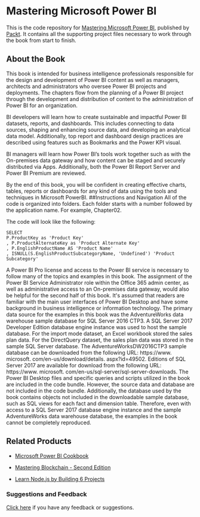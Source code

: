 # Mastering Microsoft Power BI
This is the code repository for [Mastering Microsoft Power BI](https://www.packtpub.com/big-data-and-business-intelligence/mastering-microsoft-power-bi?utm_source=github&utm_medium=repository&utm_campaign=9781788297233), published by [Packt](https://www.packtpub.com/?utm_source=github). It contains all the supporting project files necessary to work through the book from start to finish.
## About the Book
This book is intended for business intelligence professionals responsible for the design and development of Power BI content as well as managers, architects and administrators who oversee Power BI projects and deployments. The chapters flow from the planning of a Power BI project through the development and distribution of content to the administration of Power BI for an organization.

BI developers will learn how to create sustainable and impactful Power BI datasets, reports, and dashboards. This includes connecting to data sources, shaping and enhancing source data, and developing an analytical data model. Additionally, top report and dashboard design practices are described using features such as Bookmarks and the Power KPI visual.

BI managers will learn how Power BI’s tools work together such as with the On-premises data gateway and how content can be staged and securely distributed via Apps. Additionally, both the Power BI Report Server and Power BI Premium are reviewed.

By the end of this book, you will be confident in creating effective charts, tables, reports or dashboards for any kind of data using the tools and techniques in Microsoft PowerBI. 
##Instructions and Navigation
All of the code is organized into folders. Each folder starts with a number followed by the application name. For example, Chapter02.



The code will look like the following:
```
SELECT
P.ProductKey as 'Product Key'
, P.ProductAlternateKey as 'Product Alternate Key'
, P.EnglishProductName AS 'Product Name'
, ISNULL(S.EnglishProductSubcategoryName, 'Undefined') 'Product
Subcategory'
```

A Power BI Pro license and access to the Power BI service is necessary to follow many of the
topics and examples in this book. The assignment of the Power BI Service Administrator
role within the Office 365 admin center, as well as administrative access to an On-premises
data gateway, would also be helpful for the second half of this book. It's assumed that
readers are familiar with the main user interfaces of Power BI Desktop and have some
background in business intelligence or information technology.
The primary data source for the examples in this book was the AdventureWorks data
warehouse sample database for SQL Server 2016 CTP3. A SQL Server 2017 Developer
Edition database engine instance was used to host the sample database. For the import
mode dataset, an Excel workbook stored the sales plan data. For the DirectQuery dataset,
the sales plan data was stored in the sample SQL Server database.
The AdventureWorksDW2016CTP3 sample database can be downloaded
from the following URL:
https://www. microsoft. com/en-us/download/details. aspx?id=49502.
Editions of SQL Server 2017 are available for download from the following
URL:
https://www. microsoft. com/en-us/sql-server/sql-server-downloads.
The Power BI Desktop files and specific queries and scripts utilized in the book are included
in the code bundle. However, the source data and database are not included in the code
bundle. Additionally, the database used by the book contains objects not included in the
downloadable sample database, such as SQL views for each fact and dimension table.
Therefore, even with access to a SQL Server 2017 database engine instance and the sample
AdventureWorks data warehouse database, the examples in the book cannot be completely
reproduced.

## Related Products
* [Microsoft Power BI Cookbook](https://www.packtpub.com/big-data-and-business-intelligence/microsoft-power-bi-cookbook?utm_source=github&utm_medium=repository&utm_campaign=9781788290142)

* [Mastering Blockchain - Second Edition](https://www.packtpub.com/big-data-and-business-intelligence/mastering-blockchain-second-edition?utm_source=github&utm_medium=repository&utm_campaign=9781788839044)

* [Learn Node.js by Building 6 Projects](https://www.packtpub.com/web-development/learn-nodejs-building-6-projects?utm_source=github&utm_medium=repository&utm_campaign=9781788293631)

### Suggestions and Feedback
[Click here](https://docs.google.com/forms/d/e/1FAIpQLSe5qwunkGf6PUvzPirPDtuy1Du5Rlzew23UBp2S-P3wB-GcwQ/viewform) if you have any feedback or suggestions.

